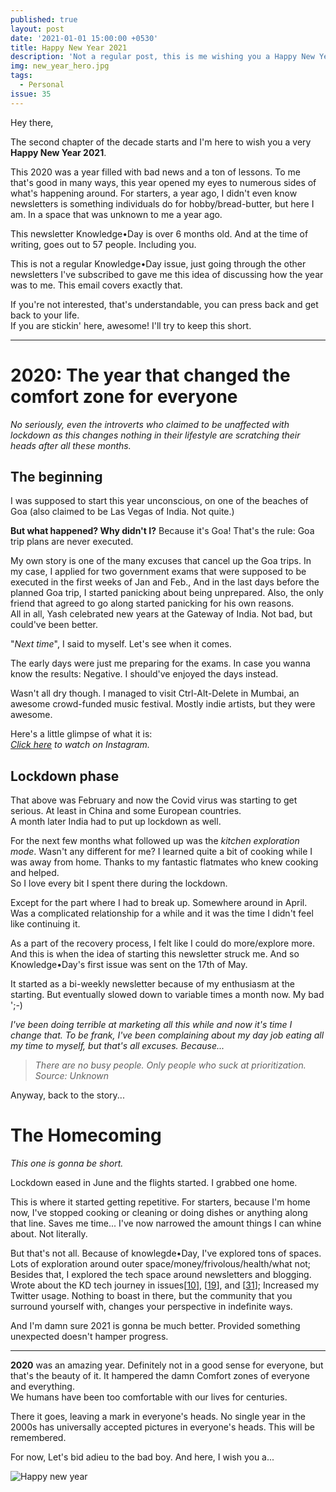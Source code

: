 ```yaml
---
published: true
layout: post
date: '2021-01-01 15:00:00 +0530'
title: Happy New Year 2021
description: 'Not a regular post, this is me wishing you a Happy New Year 2021'
img: new_year_hero.jpg
tags:
  - Personal
issue: 35
---
```

Hey there,

The second chapter of the decade starts and I'm here to wish you a very **Happy New Year 2021**.   

This 2020 was a year filled with bad news and a ton of lessons. To me that's good in many ways, this year opened my eyes to numerous sides of what's happening around. For starters, a year ago, I didn't even know newsletters is something individuals do for hobby/bread-butter, but here I am. In a space that was unknown to me a year ago.  

This newsletter Knowledge•Day is over 6 months old. And at the time of writing, goes out to 57 people. Including you.  

This is not a regular Knowledge•Day issue, just going through the other newsletters I've subscribed to gave me this idea of discussing how the year was to me. This email covers exactly that.  

If you're not interested, that's understandable, you can press back and get back to your life.   
If you are stickin' here, awesome! I'll try to keep this short.

------

# 2020: The year that changed the comfort zone for everyone
_No seriously, even the introverts who claimed to be unaffected with lockdown as this changes nothing in their lifestyle are scratching their heads after all these months._  

## The beginning
I was supposed to start this year unconscious, on one of the beaches of Goa (also claimed to be Las Vegas of India. Not quite.)

**But what happened? Why didn't I?**
Because it's Goa! That's the rule: Goa trip plans are never executed.    

My own story is one of the many excuses that cancel up the Goa trips. In my case, I applied for two government exams that were supposed to be executed in the first weeks of Jan and Feb., And in the last days before the planned Goa trip, I started panicking about being unprepared. Also, the only friend that agreed to go along started panicking for his own reasons.  
All in all, Yash celebrated new years at the Gateway of India. Not bad, but could've been better.  

"_Next time_", I said to myself. Let's see when it comes.  

The early days were just me preparing for the exams. In case you wanna know the results: Negative. I should've enjoyed the days instead.  

Wasn't all dry though. I managed to visit Ctrl-Alt-Delete in Mumbai, an awesome crowd-funded music festival. Mostly indie artists, but they were awesome.  	  

Here's a little glimpse of what it is:  
_[Click here](https://www.instagram.com/p/B8GF9HSptKE/) to watch on Instagram._  

## Lockdown phase
That above was February and now the Covid virus was starting to get serious. At least in China and some European countries.  
A month later India had to put up lockdown as well.

For the next few months what followed up was the _kitchen exploration mode_. Wasn't any different for me? I learned quite a bit of cooking while I was away from home. Thanks to my fantastic flatmates who knew cooking and helped.  
So I love every bit I spent there during the lockdown.  

Except for the part where I had to break up. Somewhere around in April. Was a complicated relationship for a while and it was the time I didn't feel like continuing it.

As a part of the recovery process, I felt like I could do more/explore more. And this is when the idea of starting this newsletter struck me. And so Knowledge•Day's first issue was sent on the 17th of May.

It started as a bi-weekly newsletter because of my enthusiasm at the starting. But eventually slowed down to variable times a month now. My bad ';-)  

_I've been doing terrible at marketing all this while and now it's time I change that. To be frank, I've been complaining about my day job eating all my time to myself, but that's all excuses. Because..._

> _There are no busy people. Only people who suck at prioritization._  
_Source: Unknown_

Anyway, back to the story...

# The Homecoming
_This one is gonna be short._  

Lockdown eased in June and the flights started. I grabbed one home.  

This is where it started getting repetitive. For starters, because I'm home now, I've stopped cooking or cleaning or doing dishes or anything along that line. Saves me time... I've now narrowed the amount things I can whine about.
Not literally.

But that's not all. Because of knowlegde•Day, I've explored tons of spaces. Lots of exploration around outer space/money/frivolous/health/what not; Besides that, I explored the tech space around newsletters and blogging. Wrote about the KD tech journey in issues[[10](https://telegra.ph/the-story-06-18)], [[19](https://knowledgeday.in/a-quarter-of-texts/)], and [[31](https://knowledgeday.in/half-year/)]; Increased my Twitter usage. Nothing to boast in there, but the community that you surround yourself with, changes your perspective in indefinite ways.  

And I'm damn sure 2021 is gonna be much better. Provided something unexpected doesn't hamper progress.  
 
----

**2020** was an amazing year. Definitely not in a good sense for everyone, but that's the beauty of it. It hampered the damn Comfort zones of everyone and everything.  
We humans have been too comfortable with our lives for centuries.  

There it goes, leaving a mark in everyone's heads. No single year in the 2000s has universally accepted pictures in everyone's heads. This will be remembered.   

For now, Let's bid adieu to the bad boy. And here, I wish you a...

![Happy new year](https://akns-images.eonline.com/eol_images/Entire_Site/20141131/rs_500x240-141231135125-giphy-happy-new-year.gif)

